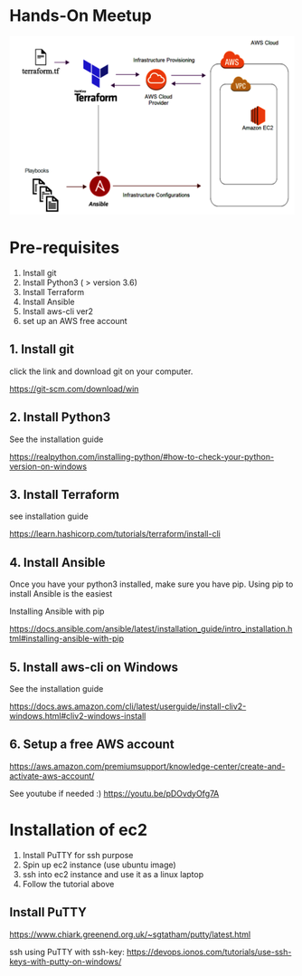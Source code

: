# Hands-On Meetup

![Diagram](images/image.png)



# Pre-requisites

1. Install git
1. Install Python3 ( > version 3.6) 
1. Install Terraform
1. Install Ansible
1. Install aws-cli ver2
1. set up an AWS free account

## 1. Install git

click the link and download git on your computer.

https://git-scm.com/download/win


## 2. Install Python3

See the installation guide

https://realpython.com/installing-python/#how-to-check-your-python-version-on-windows


## 3. Install Terraform

see installation guide

https://learn.hashicorp.com/tutorials/terraform/install-cli


## 4. Install Ansible

Once you have your python3 installed, make sure you have pip. Using pip to install Ansible is the easiest

Installing Ansible with pip

https://docs.ansible.com/ansible/latest/installation_guide/intro_installation.html#installing-ansible-with-pip

## 5. Install aws-cli on Windows

See the installation guide


https://docs.aws.amazon.com/cli/latest/userguide/install-cliv2-windows.html#cliv2-windows-install


## 6. Setup a free AWS account

https://aws.amazon.com/premiumsupport/knowledge-center/create-and-activate-aws-account/

See youtube if needed :)
https://youtu.be/pDOvdyOfg7A


# Installation of ec2

1. Install PuTTY for ssh purpose
1. Spin up ec2 instance (use ubuntu image)
1. ssh into ec2 instance and use it as a linux laptop
1. Follow the tutorial above

## Install PuTTY

https://www.chiark.greenend.org.uk/~sgtatham/putty/latest.html


ssh using PuTTY with ssh-key:
https://devops.ionos.com/tutorials/use-ssh-keys-with-putty-on-windows/
